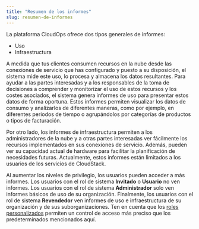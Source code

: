 ```yaml
---
title: "Resumen de los informes"
slug: resumen-de-informes
---
```



La plataforma CloudOps ofrece dos tipos generales de informes:

- Uso
- Infraestructura

A medida que tus clientes consumen recursos en la nube desde las conexiones de servicio que has configurado y puesto a su disposición, el sistema mide este uso, lo procesa y almacena los datos resultantes. Para ayudar a las partes interesadas y a los responsables de la toma de decisiones a comprender y monitorizar el uso de estos recursos y los costes asociados, el sistema genera informes de uso para presentar estos datos de forma oportuna. Estos informes permiten visualizar los datos de consumo y analizarlos de diferentes maneras, como por ejemplo, en diferentes periodos de tiempo o agrupándolos por categorías de productos o tipos de facturación.

Por otro lado, los informes de infraestructura permiten a los administradores de la nube y a otras partes interesadas ver fácilmente los recursos implementados en sus conexiones de servicio. Además, pueden ver su capacidad actual de hardware para facilitar la planificación de necesidades futuras. Actualmente, estos informes están limitados a los usuarios de los servicios de CloudStack.

Al aumentar los niveles de privilegio, los usuarios pueden acceder a más informes. Los usuarios con el rol de sistema **Invitado** o **Usuario** no ven informes. Los usuarios con el rol de sistema **Administrador** solo ven informes básicos de uso de su organización. Finalmente, los usuarios con el rol de sistema **Revendedor** ven informes de uso e infraestructura de su organización y de sus suborganizaciones. Ten en cuenta que los [roles personalizados](../administration/rbac.md) permiten un control de acceso más preciso que los predeterminados mencionados aquí.


